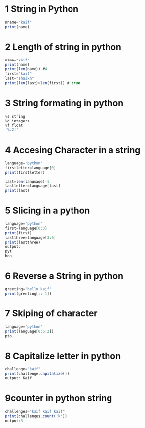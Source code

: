 # 1 String in Python 
```jsx
nname="kaif"
print(name)
```
# 2 Length of string in python 
```jsx
name="kaif"
print(name)
print(len(name)) #4
first="kaif"
last="shaikh"
print(len(last)>len(first)) # true
```
# 3 String formating in python
```jsx
%s string
%d integers
%f float
'%.2f'

```
# 4 Accesing Character in a string
```jsx
language='python'
firstletter=language[0]
print(firstletter)

last=len(language)-1
lastletter=language[last]
print(last)
```
# 5 Slicing in a python
```jsx
language='python'
first=language[0:3]
print(first)
lastthree=language[3:6]
print(lastthree)
output:
pyt
hon
```
# 6 Reverse a String in python
```jsx
greeting='hello kaif'
print(greeting[::-1])
```
# 7 Skiping of character
```jsx
language='python'
print(language[0:6:2])
pto
```
# 8 Capitalize letter in python
```jsx
challenge="kaif"
print(challenge.capitalize())
output: Kaif
```
# 9counter in python string
```jsx
challenges="kaif kaif kaif"
print(challenges.count('k'))
output:3
```
